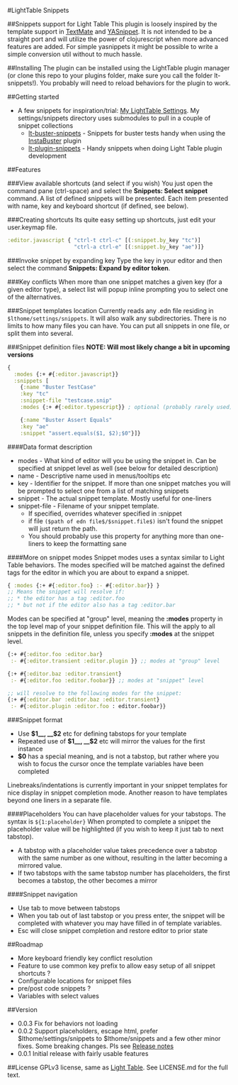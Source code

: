 #LightTable Snippets


##Snippets support for Light Table
This plugin is loosely inspired by the template support in [TextMate](http://macromates.com/) and [YASnippet](https://github.com/capitaomorte/yasnippet). It is not intended to be a straight port and will utilize the power of clojurescript when more advanced features are added. For simple yasnippets it might be possible to write a simple conversion util without to much hassle.


##Installing
The plugin can be installed using the LightTable plugin manager (or clone this repo to your plugins folder, make sure you call the folder lt-snippets!).
You probably will need to reload behaviors for the plugin to work.


##Getting started
* A few snippets for inspiration/trial: [My LightTable Settings](https://github.com/rundis/LightTable-settings). My settings/snippets directory uses submodules to pull in a couple of snippet collections
    * [lt-buster-snippets](https://github.com/rundis/lt-buster-snippets) - Snippets for buster tests handy when using the [InstaBuster](https://github.com/busterjs/lt-instabuster) plugin
    * [lt-plugin-snippets](https://github.com/rundis/lt-plugin-snippets) - Handy snippets when doing Light Table plugin development

##Features

###View available shortcuts (and select if you wish)
You just open the command pane (ctrl-space) and select the __Snippets: Select snippet__ command. A list of defined snippets will be presented. Each item presented with name, key and keyboard shortcut (if defined, see below).

###Creating shortcuts
Its quite easy setting up shortcuts, just edit your user.keymap file.
```clojure
:editor.javascript { "ctrl-t ctrl-c" [(:snippet.by_key "tc")]
                     "ctrl-a ctrl-e" [(:snippet.by_key "ae")]}
```

###Invoke snippet by expanding key
Type the key in your editor and then select the command __Snippets: Expand by editor token__.


###Key conflicts
When more than one snippet matches a given key (for a given editor type), a select list will popup inline prompting you to select one of the alternatives.


###Snippet templates location
Currently reads any .edn file residing in `$lthome/settings/snippets`. It will also walk any subdirectories.
There is no limits to how many files you can have. You can put all snippets in one file, or split them into several.


###Snippet definition files
__NOTE: Will most likely change a bit in upcoming versions__


```clojure
{
  :modes {:+ #{:editor.javascript}}
  :snippets [
    {:name "Buster TestCase"
    :key "tc"
    :snippet-file "testcase.snip"
    :modes {:+ #{:editor.typescript}} ; optional (probably rarely used)

    {:name "Buster Assert Equals"
    :key "ae"
    :snippet "assert.equals($1, $2);$0"}]}
```

####Data format description
* modes - What kind of editor will you be using the snippet in. Can be specified at snippet level as well (see below for detailed description)
* name - Descriptive name used in menus/tooltips etc
* key  - Identifier for the snippet. If more than one snippet matches you will be prompted to select one from a list of matching snippets
* snippet - The actual snippet template. Mostly useful for one-liners
* snippet-file - Filename of your snippet template.
  * If specified, overrides whatever specified in :snippet
  * if file ```($path of edn file$/$snippet.file$)``` isn't found the snippet will just return the path.
  * You should probably use this property for anything more than one-liners to keep the formatting sane

####More on snippet modes
Snippet modes uses a syntax similar to Light Table behaviors. The modes specified will be matched against the defined tags for the editor in which you are about to expand a snippet.

```clojure
{ :modes {:+ #{:editor.foo} :- #{:editor.bar}} }
;; Means the snippet will resolve if:
;; * the editor has a tag :editor.foo
;; * but not if the editor also has a tag :editor.bar
```

Modes can be specified at "group" level, meaning the __:modes__ property in the top level map of your snippet definition file. This will the apply to all snippets in the definition file, unless you specify __:modes__ at the snippet level.


```clojure
{:+ #{:editor.foo :editor.bar}
 :- #{:editor.transient :editor.plugin }} ;; modes at "group" level

{:+ #{:editor.baz :editor.transient}
 :- #{:editor.foo :editor.foobar}} ;; modes at "snippet" level

;; will resolve to the following modes for the snippet:
{:+ #{:editor.bar :editor.baz :editor.transient}
 :- #{:editor.plugin :editor.foo : editor.foobar}}
```

###Snippet format
* Use __$1__, __$2__ etc for defining tabstops for your template
* Repeated use of __$1__, __$2__ etc will mirror the values for the first instance
* __$0__ has a special meaning, and is not a tabstop, but rather where you wish to focus the cursor once the template variables have been completed

Linebreaks/indentations is currently important in your snippet templates for nice display in snippet completion mode. Another reason to have templates beyond one liners in a separate file.

####Placeholders
You can have placeholder values for your tabstops. The syntax is ```${1:placeholder}```
When prompted to complete a snippet the placeholder value will be highlighted (if you wish to keep it just tab to next tabstop).
* A tabstop with a placeholder value takes precedence over a tabstop with the same number as one without, resulting in the latter becoming a mirrored value.
* If two tabstops with the same tabstop number has placeholders, the first becomes a tabstop, the other becomes a mirror


####Snippet navigation
* Use tab to move between tabstops
* When you tab out of last tabstop or you press enter, the snippet will be completed with whatever you may have filled in of template variables.
* Esc will close snippet completion and restore editor to prior state



##Roadmap
* More keyboard friendly key conflict resolution
* Feature to use common key prefix to allow easy setup of all snippet shortcuts ?
* Configurable locations for snippet files
* pre/post code snippets ?
* Variables with select values


##Version
* 0.0.3 Fix for behaviors not loading
* 0.0.2 Support placeholders, escape html, prefer $lthome/settings/snippets to $lthome/snippets and a few other minor fixes. Some breaking changes. Pls see [Release notes](https://github.com/rundis/lt-snippets/releases/tag/0.0.2)
* 0.0.1 Initial release with fairly usable features

##License
GPLv3 license, same as [Light Table](https://github.com/LightTable/LightTable). See LICENSE.md for the full text.
